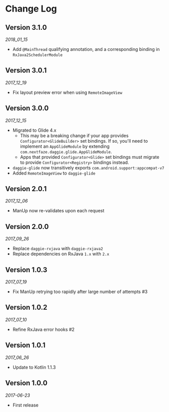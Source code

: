 Change Log
==========

## Version 3.1.0

_2018_01_15_

* Add `@MainThread` qualifying annotation, and a corresponding binding in `RxJava2SchedulerModule`

## Version 3.0.1

_2017_12_19_

* Fix layout preview error when using `RemoteImageView`

## Version 3.0.0

_2017_12_15_

* Migrated to Glide 4.x
    * This may be a breaking change if your app provides `Configurator<GlideBuilder>` set bindings. 
      If so, you'll need to implement an `AppGlideModule` by extending `com.nextfaze.daggie.glide.AppGlideModule`.
    * Apps that provided `Configurator<Glide>` set bindings must migrate to provide `Configurator<Registry>` bindings 
      instead. 
* `daggie-glide` now transitively exports `com.android.support:appcompat-v7`
* Added `RemoteImageView` to `daggie-glide`

## Version 2.0.1

_2017_12_06_

* ManUp now re-validates upon each request

## Version 2.0.0

_2017_09_26_

* Replace `daggie-rxjava` with `daggie-rxjava2`
* Replace dependencies on RxJava `1.x` with `2.x`

## Version 1.0.3

_2017_07_19_

* Fix ManUp retrying too rapidly after large number of attempts #3

## Version 1.0.2

_2017_07_10_

* Refine RxJava error hooks #2

## Version 1.0.1

_2017_06_26_

* Update to Kotlin 1.1.3

## Version 1.0.0

_2017-06-23_

* First release
